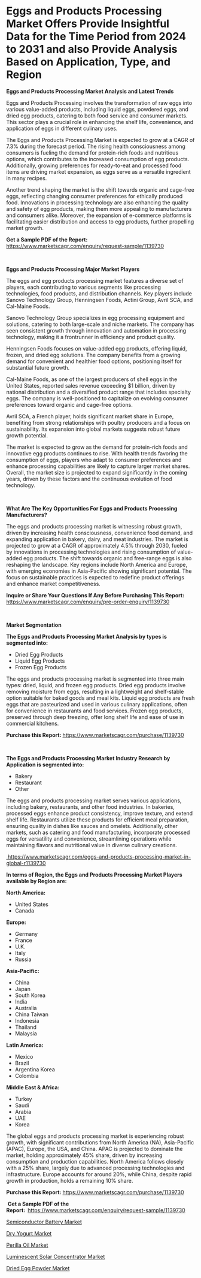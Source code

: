 <p><h1>Eggs and Products Processing Market Offers Provide Insightful Data for the Time Period from 2024 to 2031 and also Provide Analysis Based on Application, Type, and Region</h1></p><p><strong>Eggs and Products Processing Market Analysis and Latest Trends</strong></p>
<p><p>Eggs and Products Processing involves the transformation of raw eggs into various value-added products, including liquid eggs, powdered eggs, and dried egg products, catering to both food service and consumer markets. This sector plays a crucial role in enhancing the shelf life, convenience, and application of eggs in different culinary uses.</p><p>The Eggs and Products Processing Market is expected to grow at a CAGR of 7.3% during the forecast period. The rising health consciousness among consumers is fueling the demand for protein-rich foods and nutritious options, which contributes to the increased consumption of egg products. Additionally, growing preferences for ready-to-eat and processed food items are driving market expansion, as eggs serve as a versatile ingredient in many recipes.</p><p>Another trend shaping the market is the shift towards organic and cage-free eggs, reflecting changing consumer preferences for ethically produced food. Innovations in processing technology are also enhancing the quality and safety of egg products, making them more appealing to manufacturers and consumers alike. Moreover, the expansion of e-commerce platforms is facilitating easier distribution and access to egg products, further propelling market growth.</p></p>
<p><strong>Get a Sample PDF of the Report:&nbsp;</strong> <a href="https://www.marketscagr.com/enquiry/request-sample/1139730?utm_campaign=1332&utm_medium=2&utm_source=Github&utm_content=ia&utm_term=19102024&utm_id=eggs-and-products-processing">https://www.marketscagr.com/enquiry/request-sample/1139730</a></p>
<p>&nbsp;</p>
<p><strong>Eggs and Products Processing Major Market Players</strong></p>
<p><p>The eggs and egg products processing market features a diverse set of players, each contributing to various segments like processing technologies, food products, and distribution channels. Key players include Sanovo Technology Group, Henningsen Foods, Actini Group, Avril SCA, and Cal-Maine Foods.</p><p>Sanovo Technology Group specializes in egg processing equipment and solutions, catering to both large-scale and niche markets. The company has seen consistent growth through innovation and automation in processing technology, making it a frontrunner in efficiency and product quality.</p><p>Henningsen Foods focuses on value-added egg products, offering liquid, frozen, and dried egg solutions. The company benefits from a growing demand for convenient and healthier food options, positioning itself for substantial future growth.</p><p>Cal-Maine Foods, as one of the largest producers of shell eggs in the United States, reported sales revenue exceeding $1 billion, driven by national distribution and a diversified product range that includes specialty eggs. The company is well-positioned to capitalize on evolving consumer preferences toward organic and cage-free options.</p><p>Avril SCA, a French player, holds significant market share in Europe, benefiting from strong relationships with poultry producers and a focus on sustainability. Its expansion into global markets suggests robust future growth potential.</p><p>The market is expected to grow as the demand for protein-rich foods and innovative egg products continues to rise. With health trends favoring the consumption of eggs, players who adapt to consumer preferences and enhance processing capabilities are likely to capture larger market shares. Overall, the market size is projected to expand significantly in the coming years, driven by these factors and the continuous evolution of food technology.</p></p>
<p>&nbsp;</p>
<p><strong>What Are The Key Opportunities For Eggs and Products Processing Manufacturers?</strong></p>
<p><p>The eggs and products processing market is witnessing robust growth, driven by increasing health consciousness, convenience food demand, and expanding application in bakery, dairy, and meat industries. The market is projected to grow at a CAGR of approximately 4.5% through 2030, fueled by innovations in processing technologies and rising consumption of value-added egg products. The shift towards organic and free-range eggs is also reshaping the landscape. Key regions include North America and Europe, with emerging economies in Asia-Pacific showing significant potential. The focus on sustainable practices is expected to redefine product offerings and enhance market competitiveness.</p></p>
<p><strong>Inquire or Share Your Questions If Any Before Purchasing This Report:</strong> <a href="https://www.marketscagr.com/enquiry/pre-order-enquiry/1139730?utm_campaign=1332&utm_medium=2&utm_source=Github&utm_content=ia&utm_term=19102024&utm_id=eggs-and-products-processing">https://www.marketscagr.com/enquiry/pre-order-enquiry/1139730</a></p>
<p>&nbsp;</p>
<p><strong>Market Segmentation</strong></p>
<p><strong>The Eggs and Products Processing Market Analysis by types is segmented into:</strong></p>
<p><ul><li>Dried Egg Products</li><li>Liquid Egg Products</li><li>Frozen Egg Products</li></ul></p>
<p><p>The eggs and products processing market is segmented into three main types: dried, liquid, and frozen egg products. Dried egg products involve removing moisture from eggs, resulting in a lightweight and shelf-stable option suitable for baked goods and meal kits. Liquid egg products are fresh eggs that are pasteurized and used in various culinary applications, often for convenience in restaurants and food services. Frozen egg products, preserved through deep freezing, offer long shelf life and ease of use in commercial kitchens.</p></p>
<p><strong>Purchase this Report:&nbsp;</strong><a href="https://www.marketscagr.com/purchase/1139730?utm_campaign=1332&utm_medium=2&utm_source=Github&utm_content=ia&utm_term=19102024&utm_id=eggs-and-products-processing">https://www.marketscagr.com/purchase/1139730</a></p>
<p>&nbsp;</p>
<p><strong>The Eggs and Products Processing Market Industry Research by Application is segmented into:</strong></p>
<p><ul><li>Bakery</li><li>Restaurant</li><li>Other</li></ul></p>
<p><p>The eggs and products processing market serves various applications, including bakery, restaurants, and other food industries. In bakeries, processed eggs enhance product consistency, improve texture, and extend shelf life. Restaurants utilize these products for efficient meal preparation, ensuring quality in dishes like sauces and omelets. Additionally, other markets, such as catering and food manufacturing, incorporate processed eggs for versatility and convenience, streamlining operations while maintaining flavors and nutritional value in diverse culinary creations.</p></p>
<p><a href="https://www.marketscagr.com/eggs-and-products-processing-market-in-global-r1139730?utm_campaign=1332&utm_medium=2&utm_source=Github&utm_content=ia&utm_term=19102024&utm_id=eggs-and-products-processing">&nbsp;https://www.marketscagr.com/eggs-and-products-processing-market-in-global-r1139730</a></p>
<p><strong>In terms of Region, the Eggs and Products Processing Market Players available by Region are:</strong></p>
<p>
    <p> <strong> North America: </strong>
        <ul>
            <li>United States</li>
            <li>Canada</li>
        </ul>
        </p> 
    <p> <strong> Europe: </strong>
        <ul>
            <li>Germany</li>
            <li>France</li>
            <li>U.K.</li>
            <li>Italy</li>
            <li>Russia</li>
        </ul>
        </p> 
    <p> <strong> Asia-Pacific: </strong>
        <ul>
            <li>China</li>
            <li>Japan</li>
            <li>South Korea</li>
            <li>India</li>
            <li>Australia</li>
            <li>China Taiwan</li>
            <li>Indonesia</li>
            <li>Thailand</li>
            <li>Malaysia</li>
        </ul>
        </p> 
    <p> <strong> Latin America: </strong>
        <ul>
            <li>Mexico</li>
            <li>Brazil</li>
            <li>Argentina Korea</li>
            <li>Colombia</li>
        </ul>
        </p> 
    <p> <strong> Middle East & Africa: </strong>
        <ul>
            <li>Turkey</li>
            <li>Saudi</li>
            <li>Arabia</li>
            <li>UAE</li>
            <li>Korea</li>
        </ul>
    </p>
    </p>
<p><p>The global eggs and products processing market is experiencing robust growth, with significant contributions from North America (NA), Asia-Pacific (APAC), Europe, the USA, and China. APAC is projected to dominate the market, holding approximately 45% share, driven by increasing consumption and production capabilities. North America follows closely with a 25% share, largely due to advanced processing technologies and infrastructure. Europe accounts for around 20%, while China, despite rapid growth in production, holds a remaining 10% share.</p></p>
<p><strong>Purchase this Report: </strong><a href="https://www.marketscagr.com/purchase/1139730?utm_campaign=1332&utm_medium=2&utm_source=Github&utm_content=ia&utm_term=19102024&utm_id=eggs-and-products-processing">https://www.marketscagr.com/purchase/1139730</a></p>
<p>&nbsp;<strong>Get a Sample PDF of the Report:&nbsp;&nbsp;</strong><a href="https://www.marketscagr.com/enquiry/request-sample/1139730?utm_campaign=1332&utm_medium=2&utm_source=Github&utm_content=ia&utm_term=19102024&utm_id=eggs-and-products-processing">https://www.marketscagr.com/enquiry/request-sample/1139730</a></p>
<p><strong></strong></p>
<p><p><a href="https://www.linkedin.com/pulse/semiconductor-battery-market-trends-strategic-insights-2024--7n4oc?utm_campaign=1332&utm_medium=2&utm_source=Github&utm_content=ia&utm_term=19102024&utm_id=eggs-and-products-processing">Semiconductor Battery Market</a></p><p><a href="https://www.linkedin.com/pulse/dry-yogurt-market-revolution-size-share-emerging-trends-xuarf?utm_campaign=1332&utm_medium=2&utm_source=Github&utm_content=ia&utm_term=19102024&utm_id=eggs-and-products-processing">Dry Yogurt Market</a></p><p><a href="https://www.linkedin.com/pulse/comprehensive-perilla-oil-market-report-regional-analysis-0jcqf?utm_campaign=1332&utm_medium=2&utm_source=Github&utm_content=ia&utm_term=19102024&utm_id=eggs-and-products-processing">Perilla Oil Market</a></p><p><a href="https://www.linkedin.com/pulse/comprehensive-luminescent-solar-concentrator-market-report-hrlzc?utm_campaign=1332&utm_medium=2&utm_source=Github&utm_content=ia&utm_term=19102024&utm_id=eggs-and-products-processing">Luminescent Solar Concentrator Market</a></p><p><a href="https://www.linkedin.com/pulse/global-dried-egg-powder-market-focus-application-end-use-xifpf?utm_campaign=1332&utm_medium=2&utm_source=Github&utm_content=ia&utm_term=19102024&utm_id=eggs-and-products-processing">Dried Egg Powder Market</a></p></p>